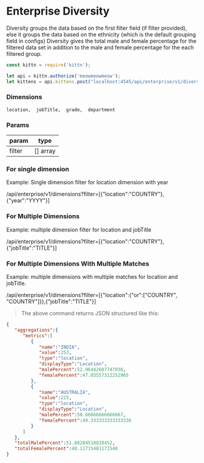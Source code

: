 # Enterprise Diversity
 
Diversity groups the data based on the first filter field (if filter provided), else it groups the data based on the ethnicity (which is the default grouping field in configs)
Diversity gives the total male and female percentage for the filtered data set in addition to the male and female percentage for the each filtered group.


```javascript
const kittn = require('kittn');

let api = kittn.authorize('meowmeowmeow');
let kittens = api.kittens.post("localhost:4545/api/enterprise/v1/diversity");
```
### Dimensions

``location, 
  jobTitle, 
  grade, 
  department``

### Params

param | type
----- | ----
filter| [] array

### For single dimension 
Example: Single dimension filter for location dimension with year

/api/enterprise/v1/dimensions?filter=[{"location":"COUNTRY"},{"year":"YYYY"}]


### For Multiple Dimensions
Example: multiple dimension filter for location and jobTitle

/api/enterprise/v1/dimensions?filter=[{"location":"COUNTRY"},{"jobTitle":"TITLE"}]

### For Multiple Dimensions With Multiple Matches

Example: multiple dimensions with multiple matches for location and jobTitle.

/api/enterprise/v1/dimensions?filter=[{"location":{"or":["COUNTRY", "COUNTRY"]}},{"jobTitle":"TITLE"}]

>The above command returns JSON structured like this:

```json
{
   "aggregations":{
      "metrics":[
         {
            "name":"INDIA",
            "value":253,
            "type":"location",
            "displayType":"Location",
            "malePercent":52.96442687747036,
            "femalePercent":47.03557312252965
         },
         {
            "name":"AUSTRALIA",
            "value":225,
            "type":"location",
            "displayType":"Location",
            "malePercent":50.66666666666667,
            "femalePercent":49.333333333333336
         }
      ]
   },
   "totalMalePercent":51.88284518828452,
   "totalFemalePercent":48.11715481171548
}

```
